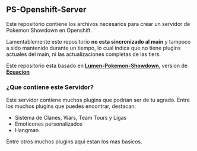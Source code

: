 PS-Openshift-Server
----------

Este repositorio contiene los archivos necesarios para crear un servidor 
de Pokemon Showdown en Openshift.

Lamentablemente este repositorio **no esta sincronizado al main** y tampoco
a sido mantenido durante un tiempo, lo cual indica que no tiene plugins
actuales del main, ni las actualizaciones completas de las tiers.

Este repositorio esta basado en **[Lumen-Pokemon-Showdown](https://github.com/Ecuacion/Lumen-Pokemon-Showdown)**,
version de **[Ecuacion](https://github.com/Ecuacion)**

### ¿Que contiene este Servidor?

Este servidor contiene muchos plugins que podrian ser de tu agrado.
Entre los muchos plugins que puedes encontrar, destacan:

- Sistema de Clanes, Wars, Team Tours y Ligas
- Emoticones personalizados
- Hangman

Entre otros muchos plugins aqui estan los mas basicos.